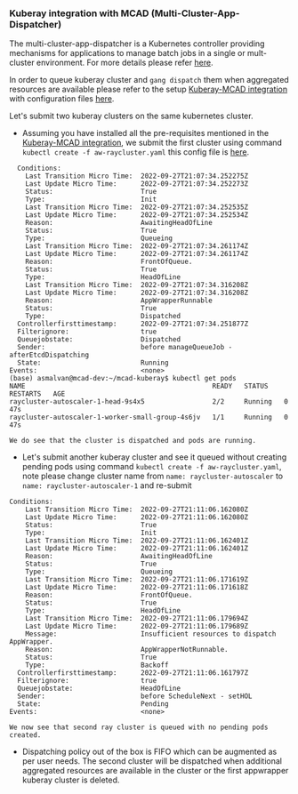### Kuberay integration with MCAD (Multi-Cluster-App-Dispatcher)

The multi-cluster-app-dispatcher is a Kubernetes controller providing mechanisms for applications to manage batch jobs in a single or mult-cluster environment. For more details please refer [here](https://github.com/IBM/multi-cluster-app-dispatcher).

In order to queue kuberay cluster and `gang dispatch` them when aggregated resources are available please refer to the setup [Kuberay-MCAD integration](https://github.com/IBM/multi-cluster-app-dispatcher/blob/quota-management/doc/usage/examples/kuberay/kuberay-mcad.md) with configuration files [here](https://github.com/IBM/multi-cluster-app-dispatcher/tree/quota-management/doc/usage/examples/kuberay/config).

Let's submit two kuberay clusters on the same kubernetes cluster.

- Assuming you have installed all the pre-requisites mentioned in the [Kuberay-MCAD integration](https://github.com/IBM/multi-cluster-app-dispatcher/blob/quota-management/doc/usage/examples/kuberay/kuberay-mcad.md), we submit the first cluster using command `kubectl create -f aw-raycluster.yaml` this config file is [here](https://github.com/IBM/multi-cluster-app-dispatcher/blob/quota-management/doc/usage/examples/kuberay/config/aw-raycluster.yaml).

```
  Conditions:
    Last Transition Micro Time:  2022-09-27T21:07:34.252275Z
    Last Update Micro Time:      2022-09-27T21:07:34.252273Z
    Status:                      True
    Type:                        Init
    Last Transition Micro Time:  2022-09-27T21:07:34.252535Z
    Last Update Micro Time:      2022-09-27T21:07:34.252534Z
    Reason:                      AwaitingHeadOfLine
    Status:                      True
    Type:                        Queueing
    Last Transition Micro Time:  2022-09-27T21:07:34.261174Z
    Last Update Micro Time:      2022-09-27T21:07:34.261174Z
    Reason:                      FrontOfQueue.
    Status:                      True
    Type:                        HeadOfLine
    Last Transition Micro Time:  2022-09-27T21:07:34.316208Z
    Last Update Micro Time:      2022-09-27T21:07:34.316208Z
    Reason:                      AppWrapperRunnable
    Status:                      True
    Type:                        Dispatched
  Controllerfirsttimestamp:      2022-09-27T21:07:34.251877Z
  Filterignore:                  true
  Queuejobstate:                 Dispatched
  Sender:                        before manageQueueJob - afterEtcdDispatching
  State:                         Running
Events:                          <none>
(base) asmalvan@mcad-dev:~/mcad-kuberay$ kubectl get pods
NAME                                               READY   STATUS    RESTARTS   AGE
raycluster-autoscaler-1-head-9s4x5                 2/2     Running   0          47s
raycluster-autoscaler-1-worker-small-group-4s6jv   1/1     Running   0          47s
```

    We do see that the cluster is dispatched and pods are running.

- Let's submit another kuberay cluster and see it queued without creating pending pods using command `kubectl create -f aw-raycluster.yaml`, note please change cluster name from `name: raycluster-autoscaler` to `name: raycluster-autoscaler-1` and re-submit

```
Conditions:
    Last Transition Micro Time:  2022-09-27T21:11:06.162080Z
    Last Update Micro Time:      2022-09-27T21:11:06.162080Z
    Status:                      True
    Type:                        Init
    Last Transition Micro Time:  2022-09-27T21:11:06.162401Z
    Last Update Micro Time:      2022-09-27T21:11:06.162401Z
    Reason:                      AwaitingHeadOfLine
    Status:                      True
    Type:                        Queueing
    Last Transition Micro Time:  2022-09-27T21:11:06.171619Z
    Last Update Micro Time:      2022-09-27T21:11:06.171618Z
    Reason:                      FrontOfQueue.
    Status:                      True
    Type:                        HeadOfLine
    Last Transition Micro Time:  2022-09-27T21:11:06.179694Z
    Last Update Micro Time:      2022-09-27T21:11:06.179689Z
    Message:                     Insufficient resources to dispatch AppWrapper.
    Reason:                      AppWrapperNotRunnable.
    Status:                      True
    Type:                        Backoff
  Controllerfirsttimestamp:      2022-09-27T21:11:06.161797Z
  Filterignore:                  true
  Queuejobstate:                 HeadOfLine
  Sender:                        before ScheduleNext - setHOL
  State:                         Pending
Events:                          <none>
```
    We now see that second ray cluster is queued with no pending pods created. 

- Dispatching policy out of the box is FIFO which can be augmented as per user needs. The second cluster will be dispatched when additional aggregated resources are available in the cluster or the first appwrapper kuberay cluster is deleted.

